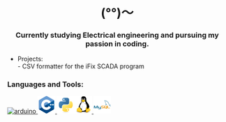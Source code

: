 <h1 align="center">(°°)～</h1>
<h3 align="center">Currently studying Electrical engineering and pursuing my passion in coding.</h3>


<!-- <h3 align="left">Connect with me:</h3>
<p align="left">
<a href="https://linkedin.com/in/žan hribar" target="blank"><img align="center" src="https://raw.githubusercontent.com/rahuldkjain/github-profile-readme-generator/master/src/images/icons/Social/linked-in-alt.svg" alt="žan hribar" height="30" width="40" /></a>
</p> -->
- Projects:
<br><tab>- CSV formatter for the iFix SCADA program 
<h3 align="left">Languages and Tools:</h3>
<p align="left"> <a href="https://www.arduino.cc/" target="_blank" rel="noreferrer"> <img src="https://cdn.worldvectorlogo.com/logos/arduino-1.svg" alt="arduino" width="40" height="40"/> </a> <a href="https://www.w3schools.com/cpp/" target="_blank" rel="noreferrer"> <img src="https://raw.githubusercontent.com/devicons/devicon/master/icons/cplusplus/cplusplus-original.svg" alt="cplusplus" width="40" height="40"/> </a> <a href="https://www.w3schools.com/css/" target="_blank" rel="noreferrer">
  <img src="https://raw.githubusercontent.com/devicons/devicon/master/icons/python/python-original.svg" alt="python" width="40" height="40"/><img src="https://raw.githubusercontent.com/devicons/devicon/master/icons/linux/linux-original.svg" alt="linux" width="40" height="40"/> </a> <a href="https://www.mysql.com/" target="_blank" rel="noreferrer"> <img src="https://raw.githubusercontent.com/devicons/devicon/master/icons/mysql/mysql-original-wordmark.svg" alt="mysql" width="40" height="40"/> </a><a href="https://www.python.org" target="_blank" rel="noreferrer">  </a> </p>


